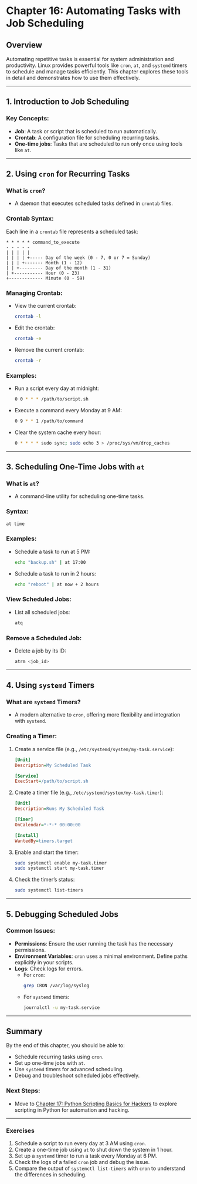 # Chapter 16: Automating Tasks with Job Scheduling

## Overview

Automating repetitive tasks is essential for system administration and productivity. Linux provides powerful tools like `cron`, `at`, and `systemd` timers to schedule and manage tasks efficiently. This chapter explores these tools in detail and demonstrates how to use them effectively.

---

## 1. Introduction to Job Scheduling

### Key Concepts:
- **Job**: A task or script that is scheduled to run automatically.
- **Crontab**: A configuration file for scheduling recurring tasks.
- **One-time jobs**: Tasks that are scheduled to run only once using tools like `at`.

---

## 2. Using `cron` for Recurring Tasks

### What is `cron`?
- A daemon that executes scheduled tasks defined in `crontab` files.

### Crontab Syntax:
Each line in a `crontab` file represents a scheduled task:
```plaintext
* * * * * command_to_execute
- - - - -
| | | | |
| | | | +----- Day of the week (0 - 7, 0 or 7 = Sunday)
| | | +------- Month (1 - 12)
| | +--------- Day of the month (1 - 31)
| +----------- Hour (0 - 23)
+------------- Minute (0 - 59)
```

### Managing Crontab:
- View the current crontab:
  ```bash
  crontab -l
  ```
- Edit the crontab:
  ```bash
  crontab -e
  ```
- Remove the current crontab:
  ```bash
  crontab -r
  ```

### Examples:
- Run a script every day at midnight:
  ```bash
  0 0 * * * /path/to/script.sh
  ```
- Execute a command every Monday at 9 AM:
  ```bash
  0 9 * * 1 /path/to/command
  ```
- Clear the system cache every hour:
  ```bash
  0 * * * * sudo sync; sudo echo 3 > /proc/sys/vm/drop_caches
  ```

---

## 3. Scheduling One-Time Jobs with `at`

### What is `at`?
- A command-line utility for scheduling one-time tasks.

### Syntax:
```bash
at time
```

### Examples:
- Schedule a task to run at 5 PM:
  ```bash
  echo "backup.sh" | at 17:00
  ```
- Schedule a task to run in 2 hours:
  ```bash
  echo "reboot" | at now + 2 hours
  ```

### View Scheduled Jobs:
- List all scheduled jobs:
  ```bash
  atq
  ```

### Remove a Scheduled Job:
- Delete a job by its ID:
  ```bash
  atrm <job_id>
  ```

---

## 4. Using `systemd` Timers

### What are `systemd` Timers?
- A modern alternative to `cron`, offering more flexibility and integration with `systemd`.

### Creating a Timer:
1. Create a service file (e.g., `/etc/systemd/system/my-task.service`):
   ```ini
   [Unit]
   Description=My Scheduled Task

   [Service]
   ExecStart=/path/to/script.sh
   ```

2. Create a timer file (e.g., `/etc/systemd/system/my-task.timer`):
   ```ini
   [Unit]
   Description=Runs My Scheduled Task

   [Timer]
   OnCalendar=*-*-* 00:00:00

   [Install]
   WantedBy=timers.target
   ```

3. Enable and start the timer:
   ```bash
   sudo systemctl enable my-task.timer
   sudo systemctl start my-task.timer
   ```

4. Check the timer’s status:
   ```bash
   sudo systemctl list-timers
   ```

---

## 5. Debugging Scheduled Jobs

### Common Issues:
- **Permissions**: Ensure the user running the task has the necessary permissions.
- **Environment Variables**: `cron` uses a minimal environment. Define paths explicitly in your scripts.
- **Logs**: Check logs for errors.
  - For `cron`:
    ```bash
    grep CRON /var/log/syslog
    ```
  - For `systemd` timers:
    ```bash
    journalctl -u my-task.service
    ```

---

## Summary

By the end of this chapter, you should be able to:
- Schedule recurring tasks using `cron`.
- Set up one-time jobs with `at`.
- Use `systemd` timers for advanced scheduling.
- Debug and troubleshoot scheduled jobs effectively.

### Next Steps:
- Move to [Chapter 17: Python Scripting Basics for Hackers](chapter-17-python-scripting-basics-for-hackers.md) to explore scripting in Python for automation and hacking.

---

### Exercises

1. Schedule a script to run every day at 3 AM using `cron`.
2. Create a one-time job using `at` to shut down the system in 1 hour.
3. Set up a `systemd` timer to run a task every Monday at 6 PM.
4. Check the logs of a failed `cron` job and debug the issue.
5. Compare the output of `systemctl list-timers` with `cron` to understand the differences in scheduling.
